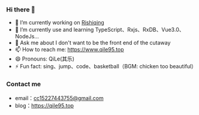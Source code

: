 ### Hi there 👋

<!--
**Bourne115/Bourne115** is a ✨ _special_ ✨ repository because its `README.md` (this file) appears on your GitHub profile.
### Github
![](https://github-readme-stats.vercel.app/api?username=Bourne115&show_icons=true&theme=tokyonight)
Here are some ideas to get you started:

- 🔭 I’m currently working on ...
- 🌱 I’m currently learning ...
- 👯 I’m looking to collaborate on ...
- 🤔 I’m looking for help with ...
- 💬 Ask me about ...
- 📫 How to reach me: ...
- 😄 Pronouns: ...
- ⚡ Fun fact: ...
-->

- 🔭 I’m currently working on [Rishiqing](https://www.rishiqing.com)
- 🌱 I’m currently use and learning TypeScript、Rxjs、RxDB、Vue3.0、NodeJs...
- 💬 Ask me about I don't want to be the front end of the cutaway
- 📫 How to reach me: https://www.qile95.top
- 😄 Pronouns: QiLe(其乐)
- ⚡ Fun fact: sing、jump、code、basketball（BGM: chicken too beautiful）


### Contact me
- email：cc15227443755@gmail.com
- blog：https://qile95.top
